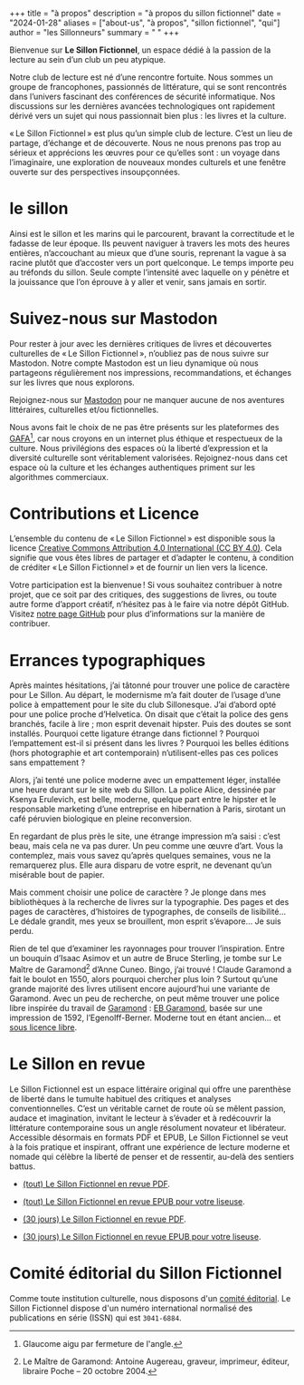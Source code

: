 +++
title = "à propos"
description = "à propos du sillon fictionnel"
date = "2024-01-28"
aliases = ["about-us", "à propos", "sillon fictionnel", "qui"]
author = "les Sillonneurs"
summary = " "
+++

Bienvenue sur **Le Sillon Fictionnel**, un espace dédié à la passion de la lecture au sein d’un club un peu atypique.

Notre club de lecture est né d’une rencontre fortuite. Nous sommes un groupe de francophones, passionnés de littérature, qui se sont rencontrés dans l’univers fascinant des conférences de sécurité informatique. Nos discussions sur les dernières avancées technologiques ont rapidement dérivé vers un sujet qui nous passionnait bien plus : les livres et la culture.

« Le Sillon Fictionnel » est plus qu’un simple club de lecture. C’est un lieu de partage, d’échange et de découverte. Nous ne nous prenons pas trop au sérieux et apprécions les œuvres pour ce qu’elles sont : un voyage dans l’imaginaire, une exploration de nouveaux mondes culturels et une fenêtre ouverte sur des perspectives insoupçonnées.

# le sillon 

Ainsi est le sillon et les marins qui le parcourent, bravant la correctitude et le fadasse de leur époque. Ils peuvent naviguer à travers les mots des heures entières, n’accouchant au mieux que d’une souris, reprenant la vague à sa racine plutôt que d’accoster vers un port quelconque. Le temps importe peu au tréfonds du sillon. Seule compte l’intensité avec laquelle on y pénètre et la jouissance que l’on éprouve à y aller et venir, sans jamais en sortir.

# Suivez-nous sur Mastodon

Pour rester à jour avec les dernières critiques de livres et découvertes culturelles de « Le Sillon Fictionnel », n’oubliez pas de nous suivre sur Mastodon. Notre compte Mastodon est un lieu dynamique où nous partageons régulièrement nos impressions, recommandations, et échanges sur les livres que nous explorons.

Rejoignez-nous sur [Mastodon](https://paperbay.org/@sillon_fictionnel) pour ne manquer aucune de nos aventures littéraires, culturelles et/ou fictionnelles.

Nous avons fait le choix de ne pas être présents sur les plateformes des [GAFA](https://fr.wikipedia.org/wiki/Gafa)[^1], car nous croyons en un internet plus éthique et respectueux de la culture. Nous privilégions des espaces où la liberté d’expression et la diversité culturelle sont véritablement valorisées. Rejoignez-nous dans cet espace où la culture et les échanges authentiques priment sur les algorithmes commerciaux.

# Contributions et Licence

L’ensemble du contenu de « Le Sillon Fictionnel » est disponible sous la licence [Creative Commons Attribution 4.0 International (CC BY 4.0)](https://creativecommons.org/licenses/by/4.0/). Cela signifie que vous êtes libres de partager et d’adapter le contenu, à condition de créditer « Le Sillon Fictionnel » et de fournir un lien vers la licence.

Votre participation est la bienvenue ! Si vous souhaitez contribuer à notre projet, que ce soit par des critiques, des suggestions de livres, ou toute autre forme d’apport créatif, n’hésitez pas à le faire via notre dépôt GitHub. Visitez [notre page GitHub](https://github.com/adulau/sillon-fictionnel) pour plus d’informations sur la manière de contribuer.

# Errances typographiques 

Après maintes hésitations, j’ai tâtonné pour trouver une police de caractère pour Le Sillon. Au départ, le modernisme m’a fait douter de l’usage d’une police à empattement pour le site du club Sillonesque. J’ai d’abord opté pour une police proche d’Helvetica. On disait que c’était la police des gens branchés, facile à lire ; mon esprit devenait hipster. Puis des doutes se sont installés. Pourquoi cette ligature étrange dans fictionnel ? Pourquoi l’empattement est-il si présent dans les livres ? Pourquoi les belles éditions (hors photographie et art contemporain) n’utilisent-elles pas ces polices sans empattement ?

Alors, j’ai tenté une police moderne avec un empattement léger, installée une heure durant sur le site web du Sillon. La police Alice, dessinée par Ksenya Erulevich, est belle, moderne, quelque part entre le hipster et le responsable marketing d’une entreprise en hibernation à Paris, sirotant un café péruvien biologique en pleine reconversion.

En regardant de plus près le site, une étrange impression m’a saisi : c’est beau, mais cela ne va pas durer. Un peu comme une œuvre d’art. Vous la contemplez, mais vous savez qu’après quelques semaines, vous ne la remarquerez plus. Elle aura disparu de votre esprit, ne devenant qu’un misérable bout de papier.

Mais comment choisir une police de caractère ? Je plonge dans mes bibliothèques à la recherche de livres sur la typographie. Des pages et des pages de caractères, d’histoires de typographes, de conseils de lisibilité... Le dédale grandit, mes yeux se brouillent, mon esprit s’évapore… Je suis perdu.

Rien de tel que d’examiner les rayonnages pour trouver l’inspiration. Entre un bouquin d’Isaac Asimov et un autre de Bruce Sterling, je tombe sur Le Maître de Garamond[^2] d’Anne Cuneo. Bingo, j’ai trouvé ! Claude Garamond a fait le boulot en 1550, alors pourquoi chercher plus loin ? Surtout qu’une grande majorité des livres utilisent encore aujourd’hui une variante de Garamond. Avec un peu de recherche, on peut même trouver une police libre inspirée du travail de [Garamond](/post/claude-garamont/) : [EB Garamond](https://fr.wikipedia.org/wiki/EB_Garamond), basée sur une impression de 1592, l’Egenolff-Berner. Moderne tout en étant ancien… et [sous licence libre](https://github.com/georgd/EB-Garamond).

# Le Sillon en revue

Le Sillon Fictionnel est un espace littéraire original qui offre une parenthèse de liberté dans le tumulte habituel des critiques et analyses conventionnelles. C’est un véritable carnet de route où se mêlent passion, audace et imagination, invitant le lecteur à s’évader et à redécouvrir la littérature contemporaine sous un angle résolument novateur et libérateur. Accessible désormais en formats PDF et EPUB, Le Sillon Fictionnel se veut à la fois pratique et inspirant, offrant une expérience de lecture moderne et nomade qui célèbre la liberté de penser et de ressentir, au-delà des sentiers battus.

- [(tout) Le Sillon Fictionnel en revue PDF](https://sillon-fictionnel.club/le-sillon-revue.pdf).
- [(tout) Le Sillon Fictionnel en revue EPUB pour votre liseuse](https://sillon-fictionnel.club/le-sillon-revue.epub).

- [(30 jours) Le Sillon Fictionnel en revue PDF](https://sillon-fictionnel.club/le-sillon-revue-30.pdf).
- [(30 jours) Le Sillon Fictionnel en revue EPUB pour votre liseuse](https://sillon-fictionnel.club/le-sillon-revue-30.epub).

# Comité éditorial du Sillon Fictionnel

Comme toute institution culturelle, nous disposons d'un [comité éditorial](/comite/). Le Sillon Fictionnel dispose d'un numéro international normalisé des publications en série (ISSN) qui est `3041-6884`.

[^1]: Glaucome aigu par fermeture de l'angle.
[^2]: Le Maître de Garamond: Antoine Augereau, graveur, imprimeur, éditeur, libraire Poche – 20 octobre 2004.
